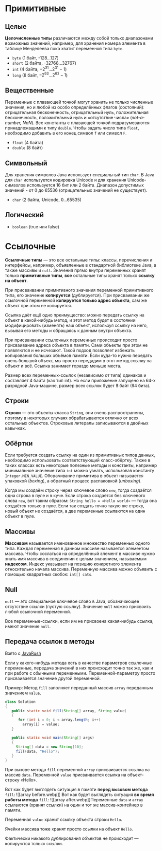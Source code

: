 # Примитивные
## Целые
**Целочисленные типы** различаются между собой только диапазонами возможных значений, например, для хранения номера элемента в таблице Менделеева пока хватит переменной типа `byte`.
- `byte` (1 байт, -128...127)
- `short` (2 байта, -32768...32767)
- `int` (4 байта, $-2^{31}...2^{31}-1$)
- `long` (8 байт, $-2^{63}...2^{63}-1$)
## Вещественные
Переменные с плавающей точкой могут хранить не только численные значения, но и любой из особо определённых флагов (состояний): отрицательная беско­нечность, отрицательный нуль, положительная бесконечность, положительный нуль и «отсутствие числа» (_not-a-number, NaN_).
Все константы с плавающей точкой подразумеваются принадлежащими к типу `double`. Чтобы задать число типа `float`, необходимо добавить в его конец символ `f` или символ `F`.
- `float` (4 байта)
- `double` (8 байт)
## Символьный
Для хранения символов Java использует специальный тип `char`. В Java для `char` используется кодировка Unicode и для хранения Unicode-символов используется 16 бит или 2 байта. Диапазон допустимых значений - от 0 до 65536 (отрицательных значений не существует).
- `char` (2 байта, Unicode, 0...65535)
## Логический
- `boolean` (true или false)
# Ссылочные
**Ссылочные типы** — это все остальные типы: классы, перечисления и интерфейсы, например, объявленные в стандартной библиотеке Java, а также массивы и `null`. Значения прямо внутри переменных хранят только **примитивные типы**, **все** остальные типы хранят только **ссылку на объект**.

При присваивании примитивного значения переменной примитивного типа, его значение **копируется** (дублируется). При присваивании же ссылочной переменной **копируется только адрес объекта**, сам же объект при этом не копируется.

Ссылка даёт ещё одно преимущество: можно передать ссылку на объект в какой-нибудь метод, и этот метод будет в состоянии модифицировать (изменять) наш объект, используя ссылку на него, вызывая его методы и обращаясь к данным внутри объекта.

При присваивании ссылочных переменных происходит просто присваивание адреса объекта в памяти. Сами объекты при этом не появляются и не исчезают. Такой подход позволяет избежать копирования больших объёмов памяти. Если куда-то нужно передать очень большой объект, мы просто передадим в этот метод ссылку на объект и всё. Ссылка занимает гораздо меньше места.

Размер всех переменных-ссылок (независимо от типа) одинаков и составляет 4 байта (как тип int). Но eсли приложение запущено на 64-х разрядной Java-машине, размер всех ссылок будет 8 байт (64 бита).
## Строки
**Строки** — это объекты класса `String`, они очень распространены, поэтому в некоторых случаях обрабатываются отлично от всех остальных объектов. Строковые литералы записываются в двойных кавычках.
## Обёртки
Если требуется создать ссылку на один из примитивных типов данных, необходимо использовать соответствующий класс-обёртку. Также в таких классах есть некоторые полезные методы и константы, например минимальное значение типа `int` можно узнать, использовав константу `Integer.MIN_VALUE`. Оборачивание примитива в объект называется упаковкой (_boxing_), а обратный процесс распаковкой (_unboxing_).

Когда мы создаём строку через ключевое слово `new`, тогда создаётся одна строка в пуле и в куче. Если строка создаётся без ключевого слова `new`, вот таким образом: `String hello = «Hello world»` — тогда она создаётся только в пуле. Если так создать точно такую же строку, новый объект не создаётся, а две переменные ссылаются на один объект в пуле.
## Массивы
**Массивом** называется именованное множество переменных одного типа. Каждая переменная в данном массиве называется элементом массива. Чтобы сослаться на определённый элемент в массиве нужно знать имя массива в соединении с целым значением, называемым **индексом**. Индекс указывает на позицию конкретного элемента относительно начала массива.
Переменную массива можно объявить с помощью квадратных скобок: `int[] cats`.
## Null
`null` — это специальное ключевое слово в Java, обозначающее отсутствие ссылки (пустую ссылку). Значение `null` можно присвоить любой ссылочной переменной.

Все переменные-ссылки, если им не присвоена какая-нибудь ссылка, имеют значение `null`.
## Передача ссылок в методы
Взято с [JavaRush](https://javarush.com/quests/lectures/questsyntaxpro.level07.lecture02)

Если у какого-нибудь метода есть в качестве параметров ссылочные переменные, передача значений в них происходит точно так же, как и при работе с обычными переменными. Переменной-параметру просто присваивается значение другой переменной.

Пример: 
Метод `fill` заполняет переданный массив `array` переданным значением `value`.
```java
class Solution
{
   public static void fill(String[] array, String value)
   {
      for (int i = 0; i < array.length; i++)
        array[i] = value;
   }

   public static void main(String[] args)
   {
     String[] data = new String[10];
     fill(data, "Hello");
   }
}
```
При вызове метода `fill` переменной `array` присваивается ссылка на массив `data`. Переменной `value` присваивается ссылка на объект-строку «Hello».

Вот как будет выглядеть ситуация в памяти **перед вызовом метода** `fill`:
![[array before.webp]]
Вот как будет выглядеть ситуация **во время работы метода** `fill`:
![[array after.webp]]Переменные `data` и `array` ссылаются (хранят ссылки) на один и тот же массив-контейнер в памяти.

Переменная `value` хранит ссылку объекта строки `Hello`.

Ячейки массива тоже хранят просто ссылки на объект `Hello`.

Фактически никакого дублирования объектов не происходит — копируются только ссылки.
